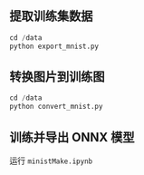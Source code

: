 ## 提取训练集数据

```python
cd /data
python export_mnist.py
```

## 转换图片到训练图

```python
cd /data
python convert_mnist.py
```

## 训练并导出 ONNX 模型

运行 `ministMake.ipynb`
